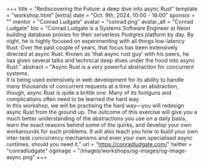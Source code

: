 +++
title = "Rediscovering the Future: a deep dive into async Rust"
template = "workshop.html"
[extra]
  date = "Oct. 9th, 2024, 10:00 - 16:00"
  sponsor = ""
  mentor = "Conrad Ludgate"
  avatar = "conrad.png"
  avatar_alt = "Conrad Ludgate"
  bio = "Conrad Ludgate is a Systems Software Engineer at Neon building database proxies for their serverless Postgres platform by day. By night, he is highly focused on experimenting with all things low-latency Rust. Over the past couple of years, that focus has been extensively directed at async Rust. Known as 'that async rust guy' with his peers, he has given several talks and technical deep dives under the hood into async Rust."
  abstract = "Async Rust is a very powerful abstraction for concurrent systems. <br>It is being used extensively in web development for its ability to handle many thousands of concurrent requests at a time. As an abstraction, though, async Rust is quite a brittle one. Many of its footguns and complications often need to be learned the hard way. <br>In this workshop, we will be practising the hard way—you will redesign async Rust from the ground up. The outcome of this exercise will give you a much better understanding of the abstractions you use on a daily basis, learn the exact reasons behind some of the quirks, and develop your own workarounds for such problems. It will also teach you how to build your own inter-task concurrency mechanisms and even your own specialised async runtimes, should you need it."
  url = "https://conradludgate.com/"
  twitter = "conradludgate"
  ogimage = "/images/workshops/og-images/og-image-async.png"
+++
